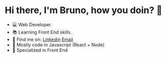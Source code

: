 # Hi there, I'm Bruno, how you doin? 👋

- 💻 Web Developer.
- 📚 Learning Front End skills.
- 📧 Find me on: [Linkedin](https://www.linkedin.com/in/bruno-fernandes-27b55b210/) [Email](brunofernandes.job@gmail.com)
- 🧰 Mostly code in Javascript (React + Node)
- 💪 Specialized in Front End
